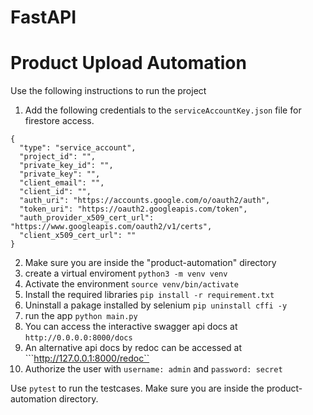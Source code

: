 # FastAPI
# Product Upload Automation

Use the following instructions to run the project

1. Add the following credentials to the ```serviceAccountKey.json``` file for firestore access.
```
{
  "type": "service_account",
  "project_id": "",
  "private_key_id": "",
  "private_key": "",
  "client_email": "",
  "client_id": "",
  "auth_uri": "https://accounts.google.com/o/oauth2/auth",
  "token_uri": "https://oauth2.googleapis.com/token",
  "auth_provider_x509_cert_url": "https://www.googleapis.com/oauth2/v1/certs",
  "client_x509_cert_url": ""
}
```
2. Make sure you are inside the "product-automation" directory
3. create a virtual enviroment ```python3 -m venv venv```  
4. Activate the environment ```source venv/bin/activate``` 
5. Install the required libraries ```pip install -r requirement.txt```
6. Uninstall a pakage installed by selenium ```pip uninstall cffi -y```
7. run the app ```python main.py```
8. You can access the interactive swagger api docs at ```http://0.0.0.0:8000/docs```
9. An alternative api docs by redoc can be accessed at ```http://127.0.0.1:8000/redoc``
10. Authorize the user with ```username: admin``` and ```password: secret```

Use ```pytest``` to run the testcases. Make sure you are inside the product-automation directory.